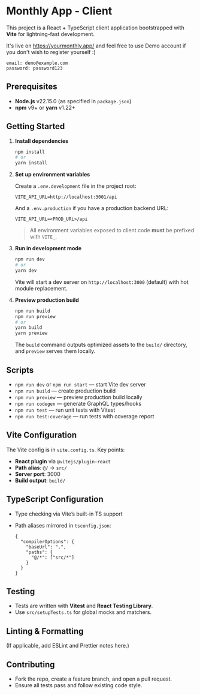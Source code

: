 # Monthly App - Client

This project is a React + TypeScript client application bootstrapped with **Vite** for lightning-fast development.

It's live on https://yourmonthly.app/ and feel free to use Demo account if you don't wish to register yourself :)
```
email: demo@example.com
password: password123
```

## Prerequisites

* **Node.js** v22.15.0 (as specified in `package.json`)
* **npm** v9+ or **yarn** v1.22+

## Getting Started

1. **Install dependencies**

   ```bash
   npm install
   # or
   yarn install
   ```

2. **Set up environment variables**

   Create a `.env.development` file in the project root:

   ```env
   VITE_API_URL=http://localhost:3001/api
   ```

   And a `.env.production` if you have a production backend URL:

   ```env
   VITE_API_URL=<PROD_URL>/api
   ```

   > All environment variables exposed to client code **must** be prefixed with `VITE_`.

3. **Run in development mode**

   ```bash
   npm run dev
   # or
   yarn dev
   ```

   Vite will start a dev server on `http://localhost:3000` (default) with hot module replacement.

4. **Preview production build**

   ```bash
   npm run build
   npm run preview
   # or
   yarn build
   yarn preview
   ```

   The `build` command outputs optimized assets to the `build/` directory, and `preview` serves them locally.

## Scripts

* `npm run dev` or `npm run start` — start Vite dev server
* `npm run build` — create production build
* `npm run preview` — preview production build locally
* `npm run codegen` — generate GraphQL types/hooks
* `npm run test` — run unit tests with Vitest
* `npm run test:coverage` — run tests with coverage report

## Vite Configuration

The Vite config is in `vite.config.ts`. Key points:

* **React plugin** via `@vitejs/plugin-react`
* **Path alias**: `@/` → `src/`
* **Server port**: 3000
* **Build output**: `build/`

## TypeScript Configuration

* Type checking via Vite’s built-in TS support
* Path aliases mirrored in `tsconfig.json`:

  ```jsonc
  {
    "compilerOptions": {
      "baseUrl": ".",
      "paths": {
        "@/*": ["src/*"]
      }
    }
  }
  ```

## Testing

* Tests are written with **Vitest** and **React Testing Library**.
* Use `src/setupTests.ts` for global mocks and matchers.

## Linting & Formatting

(If applicable, add ESLint and Prettier notes here.)

## Contributing

* Fork the repo, create a feature branch, and open a pull request.
* Ensure all tests pass and follow existing code style.

